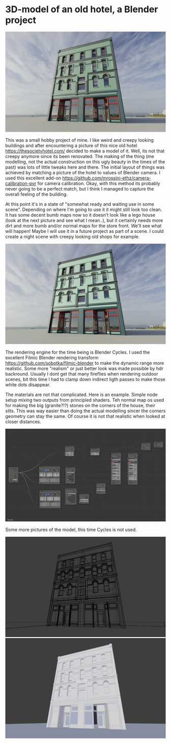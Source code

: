 # 3D-model of an old hotel, a Blender project

![alt text](https://github.com/JarmoKallio/3D-Modelling/blob/master/r5.png "Final render using Blender Cycles")

This was a small hobby project of mine. I like weird and creepy looking buildings and after encountering a picture of this
nice old hotel https://thesocietyhotel.com/ decided to make a model of it. Well, its not that creepy anymore since its been renovated. The making of the thing (me modelling, not the actual construction on this ugly beauty in the times of the past) was lots of little tweaks here and there. The initial layout of things was achieved by matching a picture of the hotel to values of Blender camera. I used this excellent add-on https://github.com/mrossini-ethz/camera-calibration-pvr for camera calibration. Okay, with this method its probably never going to be a perfect match, but I think I managed to capture the overall feeling of the building. 

At this point it's in a state of "somewhat ready and waiting use in some scene". Depending on where I'm going to use it it might still look too clean. It has some decent bumb maps now so it doesn't look like a lego house (look at the next picture and see what I mean..), but it certainly needs more dirt and more bumb and/or normal maps for the store front. We'll see what will happen! Maybe I will use it in a future project as part of a scene. I could create a night scene with creepy looking old shops for example.

![alt text](https://github.com/JarmoKallio/3D-Modelling/blob/master/r5_without_bumb.png "A lego-ish look")

The rendering engine for the time being is Blender Cycles. I used the excellent Filmic Blender rendering transform https://github.com/sobotka/filmic-blender to make the dynamic range more realistic. Some more "realism" or just better look was made possible by hdr backround. Usually I dont get that many fireflies when rendering outdoor scenes, bit this time I had to clamp down indirect ligth passes to make those white dots disappear.

The materials are not that complicated. Here is an example. Simple node setup mixing two outputs from principled shaders. Teh normal map os used for making the big (granite?!?) stones on the corners of the house, their slits. This was way easier than doing the actual modelling sincer the corners geometry can stay the same. Of course it is not that realistic when looked at closer distances.

![alt text](https://github.com/JarmoKallio/3D-Modelling/blob/master/material_nodes.png "Material nodes")

Some more pictures of the model, this time Cycles is not used.

![alt text](https://github.com/JarmoKallio/3D-Modelling/blob/master/r4.png "Wireframe look at the model")
![alt text](https://github.com/JarmoKallio/3D-Modelling/blob/master/r3.png "OpenGL render showing the model without any textures")

